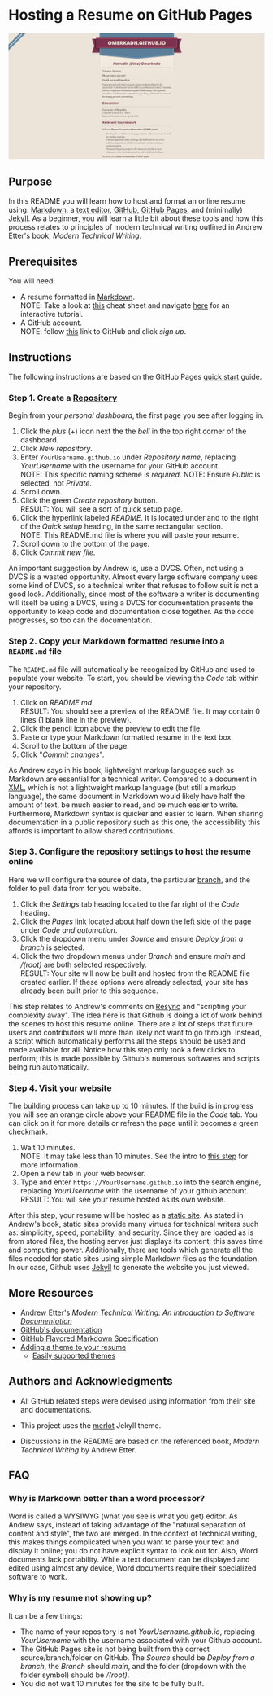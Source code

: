 # Hosting a Resume on GitHub Pages

![MyResume](Resume.gif)

## Purpose

In this README you will learn how to host and format an online resume using: [Markdown](https://www.markdownguide.org/getting-started/), a [text editor](https://code.visualstudio.com/), [GitHub](https://github.com/), [GitHub Pages](https://pages.github.com/), and (minimally) [Jekyll](https://jekyllrb.com/docs/). As a beginner, you will learn a little bit about these tools and how this process relates to principles of modern technical writing outlined in Andrew Etter's book, _Modern Technical Writing_.

## Prerequisites

You will need:  

- A resume formatted in [Markdown](https://daringfireball.net/projects/markdown/).  
NOTE: Take a look at [this](https://www.markdownguide.org/cheat-sheet) cheat sheet and navigate [here](https://www.markdowntutorial.com/) for an interactive tutorial.
- A GitHub account.  
NOTE: follow [this](https://github.com/) link to GitHub and click _sign up_.

## Instructions

The following instructions are based on the GitHub Pages [quick start](https://docs.github.com/en/pages/quickstart) guide.

### Step 1. Create a [Repository](https://docs.github.com/en/repositories/creating-and-managing-repositories/about-repositories)

Begin from your _personal dashboard_, the first page you see after logging in.  

1. Click the _plus_ (+) icon next the the _bell_ in the top right corner of the dashboard.
2. Click _New repository_.
3. Enter `YourUsername.github.io` under _Repository name_, replacing _YourUsername_ with the username for your GitHub account.  
NOTE: This specific naming scheme is _required_.
NOTE: Ensure _Public_ is selected, not _Private_.
4. Scroll down.
5. Click the green _Create repository_ button.  
RESULT: You will see a sort of quick setup page.
6. Click the hyperlink labeled _README_. It is located under and to the right of the _Quick setup_ heading, in the same rectangular section.  
NOTE: This README.md file is where you will paste your resume.
7. Scroll down to the bottom of the page.
8. Click _Commit new file_.  

An important suggestion by Andrew is, use a DVCS. Often, not using a DVCS is a wasted opportunity. Almost every large software company uses some kind of DVCS, so a technical writer that refuses to follow suit is not a good look. Additionally, since most of the software a writer is documenting will itself be using a DVCS, using a DVCS for documentation presents the opportunity to keep code and documentation close together. As the code progresses, so too can the documentation.

### Step 2. Copy your Markdown formatted resume into a `README.md` file

The `README.md` file will automatically be recognized by GitHub and used to populate your website. To start, you should be viewing the _Code_ tab within your repository.

1. Click on _README.md_.  
RESULT: You should see a preview of the README file. It may contain 0 lines (1 blank line in the preview).
2. Click the pencil icon above the preview to edit the file.
3. Paste or type your Markdown formatted resume in the text box.
4. Scroll to the bottom of the page.
5. Click "_Commit changes_".

As Andrew says in his book, lightweight markup languages such as Markdown are essential for a technical writer. Compared to a document in [XML](https://www.w3.org/standards/xml/core#:~:text=What%20is%20XML%3F,more%20suitable%20for%20Web%20use.), which is not a lightweight markup language (but still a markup language), the same document in Markdown would likely have half the amount of text, be much easier to read, and be much easier to write. Furthermore, Markdown syntax is quicker and easier to learn. When sharing documentation in a public repository such as this one, the accessibility this affords is important to allow shared contributions.

### Step 3. Configure the repository settings to host the resume online

Here we will configure the source of data, the particular [branch](https://docs.github.com/en/pull-requests/collaborating-with-pull-requests/proposing-changes-to-your-work-with-pull-requests/about-branches), and the folder to pull data from for you website.

1. Click the _Settings_ tab heading located to the far right of the _Code_ heading.
2. Click the _Pages_ link located about half down the left side of the page under _Code and automation_.
3. Click the dropdown menu under _Source_ and ensure _Deploy from a branch_ is selected.
4. Click the two dropdown menus under _Branch_ and ensure _main_ and _/(root)_ are both selected respectively.  
RESULT: Your site will now be built and hosted from the README file created earlier. If these options were already selected, your site has already been built prior to this sequence.

This step relates to Andrew's comments on [Resync](https://rsync.samba.org/) and "scripting your complexity away". The idea here is that Github is doing a lot of work behind the scenes to host this resume online. There are a lot of steps that future users and contributors will more than likely not want to go through. Instead, a script which automatically performs all the steps should be used and made available for all. Notice how this step only took a few clicks to perform; this is made possible by Github's numerous softwares and scripts being run automatically.

### Step 4. Visit your website

The building process can take up to 10 minutes. If the build is in progress you will see an orange circle above your README file in the _Code_ tab. You can click on it for more details or refresh the page until it becomes a green checkmark.

1. Wait 10 minutes.  
NOTE: It may take less than 10 minutes. See the intro to [this step](#step-4-visit-your-website) for more information.
2. Open a new tab in your web browser.
3. Type and enter `https://YourUsername.github.io` into the search engine, replacing _YourUsername_ with the username of your github account.  
RESULT: You will see your resume hosted as its own website.

After this step, your resume will be hosted as a [static site](https://en.wikipedia.org/wiki/Static_web_page). As stated in Andrew's book, static sites provide many virtues for technical writers such as: simplicity, speed, portability, and security. Since they are loaded as is from stored files, the hosting server just displays its content; this saves time and computing power. Additionally, there are tools which generate all the files needed for static sites using simple Markdown files as the foundation. In our case, Github uses [Jekyll](http://jekyllrb.com/) to generate the website you just viewed.

## More Resources

- [Andrew Etter's _Modern Technical Writing: An Introduction to Software Documentation_](https://www.amazon.ca/Modern-Technical-Writing-Introduction-Documentation-ebook/dp/B01A2QL9SS)
- [GitHub's documentation](https://docs.github.com/en)
- [GitHub Flavored Markdown Specification](https://github.github.com/gfm/)
- [Adding a theme to your resume](https://docs.github.com/en/pages/setting-up-a-github-pages-site-with-jekyll/adding-a-theme-to-your-github-pages-site-using-jekyll#adding-a-theme)
  - [Easily supported themes](https://pages.github.com/themes/)

## Authors and Acknowledgments

- All GitHub related steps were devised using information from their site and documentations.

- This project uses the [merlot](https://github.com/pages-themes/merlot) Jekyll theme.

- Discussions in the README are based on the referenced book, _Modern Technical Writing_ by Andrew Etter.

## FAQ

### Why is Markdown better than a word processor?

Word is called a WYSIWYG (what you see is what you get) editor. As Andrew says, instead of taking advantage of the "natural separation of content and style", the two are merged. In the context of technical writing, this makes things complicated when you want to parse your text and display it online; you do not have explicit syntax to look out for. Also, Word documents lack portability. While a text document can be displayed and edited using almost any device, Word documents require their specialized software to work.

### Why is my resume not showing up?

It can be a few things:  

- The name of your repository is not _YourUsername.github.io_, replacing _YourUsername_ with the username associated with your Github account.
- The GitHub Pages site is not being built from the correct source/branch/folder on GitHub. The _Source_ should be _Deploy from a branch_, the _Branch_ should _main_, and the folder (dropdown with the folder symbol) should be _/(root)_.
- You did not wait 10 minutes for the site to be fully built.
